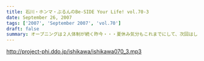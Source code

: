 ```yaml
---
title: 石川・ホンマ・ぶるんのBe-SIDE Your Life! vol.70-3
date: September 26, 2007
tags: ['2007', 'September 2007', 'vol.70']
draft: false
summary: オープニングは２人体制が続く昨今・・・夏休み気分もこれまでにして、次回はしっかりとやっていきたいと思いますのでヨロシクです。NAMAE
---
```


http://project-phi.ddo.jp/ishikawa/ishikawa070_3.mp3